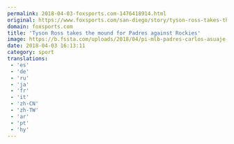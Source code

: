 ```yaml
---
permalink: 2018-04-03-foxsports.com-1476418914.html
original: https://www.foxsports.com/san-diego/story/tyson-ross-takes-the-mound-for-padres-against-rockies-040318
domain: foxsports.com
title: 'Tyson Ross takes the mound for Padres against Rockies'
image: https://b.fssta.com/uploads/2018/04/pi-mlb-padres-carlos-asuaje-040318.vresize.1200.630.high.3.jpg
date: 2018-04-03 16:13:11
category: sport
translations: 
 - 'es'
 - 'de'
 - 'ru'
 - 'ja'
 - 'fr'
 - 'it'
 - 'zh-CN'
 - 'zh-TW'
 - 'ar'
 - 'pt'
 - 'hy'
---
```


